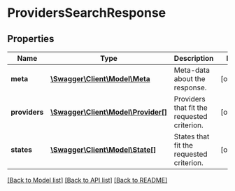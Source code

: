 # ProvidersSearchResponse

## Properties
Name | Type | Description | Notes
------------ | ------------- | ------------- | -------------
**meta** | [**\Swagger\Client\Model\Meta**](Meta.md) | Meta-data about the response. | [optional] 
**providers** | [**\Swagger\Client\Model\Provider[]**](Provider.md) | Providers that fit the requested criterion. | [optional] 
**states** | [**\Swagger\Client\Model\State[]**](State.md) | States that fit the requested criterion. | [optional] 

[[Back to Model list]](../README.md#documentation-for-models) [[Back to API list]](../README.md#documentation-for-api-endpoints) [[Back to README]](../README.md)


